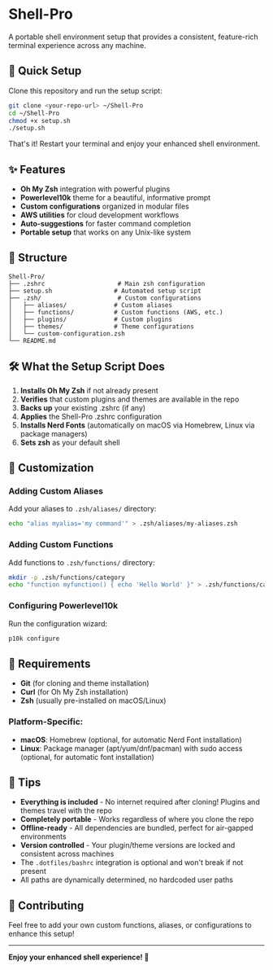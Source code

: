 # Shell-Pro

A portable shell environment setup that provides a consistent, feature-rich terminal experience across any machine.

## 🚀 Quick Setup

Clone this repository and run the setup script:

```bash
git clone <your-repo-url> ~/Shell-Pro
cd ~/Shell-Pro
chmod +x setup.sh
./setup.sh
```

That's it! Restart your terminal and enjoy your enhanced shell environment.

## ✨ Features

- **Oh My Zsh** integration with powerful plugins
- **Powerlevel10k** theme for a beautiful, informative prompt  
- **Custom configurations** organized in modular files
- **AWS utilities** for cloud development workflows
- **Auto-suggestions** for faster command completion
- **Portable setup** that works on any Unix-like system

## 📁 Structure

```
Shell-Pro/
├── .zshrc                    # Main zsh configuration
├── setup.sh                 # Automated setup script
├── .zsh/                     # Custom configurations
│   ├── aliases/             # Custom aliases
│   ├── functions/           # Custom functions (AWS, etc.)
│   ├── plugins/             # Custom plugins
│   ├── themes/              # Theme configurations
│   └── custom-configuration.zsh
└── README.md
```

## 🛠 What the Setup Script Does

1. **Installs Oh My Zsh** if not already present
2. **Verifies** that custom plugins and themes are available in the repo
3. **Backs up** your existing .zshrc (if any)
4. **Applies** the Shell-Pro .zshrc configuration  
5. **Installs Nerd Fonts** (automatically on macOS via Homebrew, Linux via package managers)
6. **Sets zsh** as your default shell

## 🎯 Customization

### Adding Custom Aliases
Add your aliases to `.zsh/aliases/` directory:
```bash
echo "alias myalias='my command'" > .zsh/aliases/my-aliases.zsh
```

### Adding Custom Functions  
Add functions to `.zsh/functions/` directory:
```bash
mkdir -p .zsh/functions/category
echo "function myfunction() { echo 'Hello World' }" > .zsh/functions/category/myfunction.zsh
```

### Configuring Powerlevel10k
Run the configuration wizard:
```bash
p10k configure
```

## 🔧 Requirements

- **Git** (for cloning and theme installation)
- **Curl** (for Oh My Zsh installation)  
- **Zsh** (usually pre-installed on macOS/Linux)

### Platform-Specific:
- **macOS**: Homebrew (optional, for automatic Nerd Font installation)
- **Linux**: Package manager (apt/yum/dnf/pacman) with sudo access (optional, for automatic font installation)

## 🌟 Tips

- **Everything is included** - No internet required after cloning! Plugins and themes travel with the repo
- **Completely portable** - Works regardless of where you clone the repo
- **Offline-ready** - All dependencies are bundled, perfect for air-gapped environments
- **Version controlled** - Your plugin/theme versions are locked and consistent across machines
- The `.dotfiles/bashrc` integration is optional and won't break if not present
- All paths are dynamically determined, no hardcoded user paths

## 🤝 Contributing

Feel free to add your own custom functions, aliases, or configurations to enhance this setup!

---

**Enjoy your enhanced shell experience! 🎉**